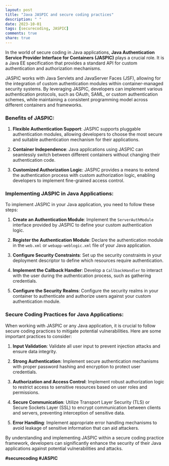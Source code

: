 ```yaml
---
layout: post
title: "Java JASPIC and secure coding practices"
description: " "
date: 2023-10-01
tags: [securecoding, JASPIC]
comments: true
share: true
---
```


In the world of secure coding in Java applications, **Java Authentication Service Provider Interface for Containers (JASPIC)** plays a crucial role. It is a Java EE specification that provides a standard API for custom authentication and authorization mechanisms.

JASPIC works with Java Servlets and JavaServer Faces (JSF), allowing for the integration of custom authentication modules within container-managed security systems. By leveraging JASPIC, developers can implement various authentication protocols, such as OAuth, SAML, or custom authentication schemes, while maintaining a consistent programming model across different containers and frameworks.

### Benefits of JASPIC:

1. **Flexible Authentication Support**: JASPIC supports pluggable authentication modules, allowing developers to choose the most secure and suitable authentication mechanism for their applications.

2. **Container Independence**: Java applications using JASPIC can seamlessly switch between different containers without changing their authentication code.

3. **Customized Authorization Logic**: JASPIC provides a means to extend the authentication process with custom authorization logic, enabling developers to implement fine-grained access control.

### Implementing JASPIC in Java Applications:

To implement JASPIC in your Java application, you need to follow these steps:

1. **Create an Authentication Module**: Implement the `ServerAuthModule` interface provided by JASPIC to define your custom authentication logic.

2. **Register the Authentication Module**: Declare the authentication module in the `web.xml` or `webapp-weblogic.xml` file of your Java application.

3. **Configure Security Constraints**: Set up the security constraints in your deployment descriptor to define which resources require authentication.

4. **Implement the Callback Handler**: Develop a `CallbackHandler` to interact with the user during the authentication process, such as gathering credentials.

5. **Configure the Security Realms**: Configure the security realms in your container to authenticate and authorize users against your custom authentication module.

### Secure Coding Practices for Java Applications:

When working with JASPIC or any Java application, it is crucial to follow secure coding practices to mitigate potential vulnerabilities. Here are some important practices to consider:

1. **Input Validation**: Validate all user input to prevent injection attacks and ensure data integrity.

2. **Strong Authentication**: Implement secure authentication mechanisms with proper password hashing and encryption to protect user credentials.

3. **Authorization and Access Control**: Implement robust authorization logic to restrict access to sensitive resources based on user roles and permissions.

4. **Secure Communication**: Utilize Transport Layer Security (TLS) or Secure Sockets Layer (SSL) to encrypt communication between clients and servers, preventing interception of sensitive data.

5. **Error Handling**: Implement appropriate error handling mechanisms to avoid leakage of sensitive information that can aid attackers.

By understanding and implementing JASPIC within a secure coding practice framework, developers can significantly enhance the security of their Java applications against potential vulnerabilities and attacks.

**#securecoding #JASPIC**